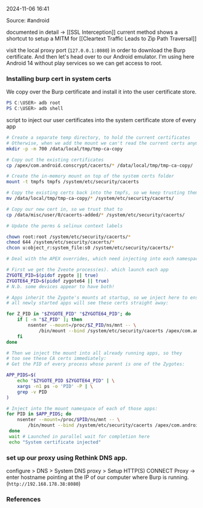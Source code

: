 
2024-11-06 16:41

Source: #android 

documented in detail -> [[SSL Interception]]
current method shows a shortcut to setup a MITM for [[Cleartext Traffic Leads to Zip Path Traversal]]

visit the local proxy port (`127.0.0.1:8080`) in order to download the Burp certificate. 
And then let's head over to our Android emulator. I'm using here Android 14 without play services so we can get access to root. 
### Installing burp cert in system certs 

We copy over the Burp certificate and install it into the user certificate store. 

```powershell
PS C:\USER> adb root
PS C:\USER> adb shell 
```
script to inject our user certificates into the system certificate store of every app
```sh
# Create a separate temp directory, to hold the current certificates
# Otherwise, when we add the mount we can't read the current certs anymore.
mkdir -p -m 700 /data/local/tmp/tmp-ca-copy

# Copy out the existing certificates
cp /apex/com.android.conscrypt/cacerts/* /data/local/tmp/tmp-ca-copy/

# Create the in-memory mount on top of the system certs folder
mount -t tmpfs tmpfs /system/etc/security/cacerts

# Copy the existing certs back into the tmpfs, so we keep trusting them 
mv /data/local/tmp/tmp-ca-copy/* /system/etc/security/cacerts/

# Copy our new cert in, so we trust that to
cp /data/misc/user/0/cacerts-added/* /system/etc/security/cacerts/

# Update the perms & selinux context labels

chown root:root /system/etc/security/cacerts/*
chmod 644 /system/etc/security/cacerts/*
chcon u:object_r:system_file:s0 /system/etc/security/cacerts/*

# Deal with the APEX overrides, which need injecting into each namespace:

# First we get the Zveote process(es). which launch each app
ZYGOTE_PID=$(pidof zygote || true)
ZYGOTE64_PID=$(pidof zygote64 || true)
# N.b. some devices appear to have both!

# Apps inherit the Zygote's mounts at startup, so we inject here to ensure
# all newly started apps will see these certs straight away:

for Z_PID in "$ZYGOTE_PID" "$ZYGOTE64_PID"; do
	if [ -n "$Z_PID" ]; then
		nsenter --mount=/proc/$Z_PID/ns/mnt -- \
			/bin/mount --bind /system/etc/security/cacerts /apex/com.android.conscrypt/cacerts
	fi
done

# Then we inject the mount into all already running apps, so they
# too see these CA certs immediately:
# Get the PID of every process whose parent is one of the Zygotes:

APP_PIDS=$(
	echo "$ZYGOTE_PID $ZYGOTE64_PID" | \
	xargs -n1 ps -o 'PID' -P | \
	grep -v PID
)

# Inject into the mount namespace of each of those apps:
for PID in $APP_PIDS; do
	nsenter --mount=/proc/$PID/ns/mnt -- \
		/bin/mount --bind /system/etc/security/cacerts /apex/com.android.conscrypt/cacerts &
 done
 wait # Launched in parallel wait for completion here
 echo "System certificate injected"
```
### set up our proxy using Rethink DNS app.

configure > DNS > System DNS
proxy > Setup HTTP(S) CONNECT Proxy   ->    enter hostname pointing at the IP of our computer where Burp is running. (`http://192.168.178.38:8080`) 
### References
